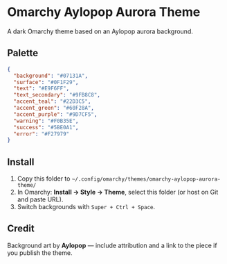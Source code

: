 # Omarchy Aylopop Aurora Theme

A dark Omarchy theme based on an Aylopop aurora background.

## Palette
```json
{
  "background": "#07131A",
  "surface": "#0F1F29",
  "text": "#E9F6FF",
  "text_secondary": "#9FB8C8",
  "accent_teal": "#22D3C5",
  "accent_green": "#60F28A",
  "accent_purple": "#9D7CF5",
  "warning": "#F0B35E",
  "success": "#5BE0A1",
  "error": "#F27979"
}
```

## Install
1. Copy this folder to `~/.config/omarchy/themes/omarchy-aylopop-aurora-theme/`
2. In Omarchy: **Install → Style → Theme**, select this folder (or host on Git and paste URL).
3. Switch backgrounds with `Super + Ctrl + Space`.

## Credit
Background art by **Aylopop** — include attribution and a link to the piece if you publish the theme.
